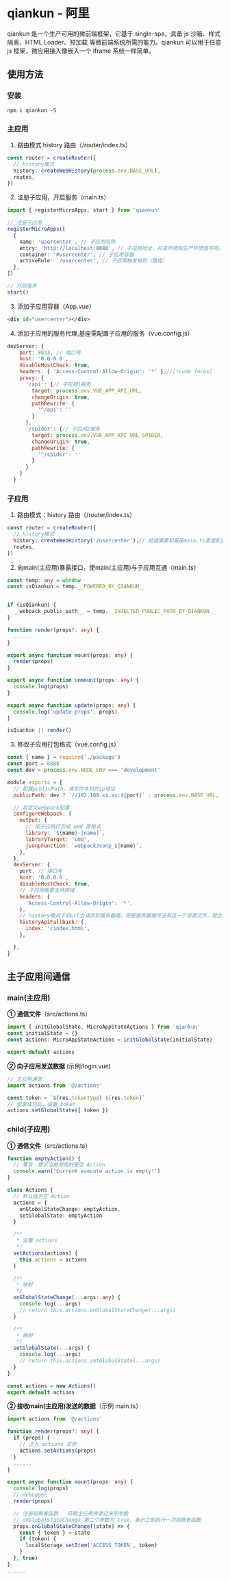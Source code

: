 # qiankun - 阿里
qiankun 是一个生产可用的微前端框架，它基于 single-spa，具备 js 沙箱、样式隔离、HTML Loader、预加载 等微前端系统所需的能力。qiankun 可以用于任意 js 框架，微应用接入像嵌入一个 iframe 系统一样简单。

## 使用方法
### 安装
```shell
npm i qiankun -S
```

### 主应用
1. 路由模式 history 路由（/router/index.ts）
```ts
const router = createRouter({
  // history模式
  history: createWebHistory(process.env.BASE_URL),
  routes,
})
```
2. 注册子应用，开启服务（main.ts）

```ts
import { registerMicroApps, start } from 'qiankun'

// 注册子应用
registerMicroApps([
  {
    name: 'usercenter', // 子应用名称
    entry: 'http://localhost:8088', // 子应用地址，开发环境和生产环境值不同，需动态配置
    container: '#usercenter', // 子应用容器
    activeRule: '/usercenter', // 子应用触发规则（路径）
  },
])

// 开启服务
start()
```
3. 添加子应用容器（App.vue）
```html
<div id="usercenter"></div>
```
4. 添加子应用的服务代理,基座需配置子应用的服务（vue.config.js）
```js
devServer: {
    port: 8033, // 端口号
    host: '0.0.0.0',
    disableHostCheck: true,
    headers: { 'Access-Control-Allow-Origin': '*' },//[!code focus]
    proxy: {
      '/api': {// 子应用1服务
        target: process.env.VUE_APP_API_URL,
        changeOrigin: true,
        pathRewrite: {
          '^/api': ''
        }
      },
      '/spider': {// 子应用2服务
        target: process.env.VUE_APP_API_URL_SPIDER,
        changeOrigin: true,
        pathRewrite: {
          '^/spider': ''
        }
      }
    }
  }
```
### 子应用
1. 路由模式：history 路由（/router/index.ts）
```ts
const router = createRouter({
  // history模式
  history: createWebHistory('/usercenter'),// 前缀需要和基座main.ts里面配置的激活路由一致
  routes,
})
```
2. 向main(主应用)暴露接口，使main(主应用)与子应用互通（main.ts）
```ts
const temp: any = window
const isQiankun = temp.__POWERED_BY_QIANKUN__


if (isQiankun) {
  __webpack_public_path__ = temp.__INJECTED_PUBLIC_PATH_BY_QIANKUN__
}

function render(props?: any) {
  ......
}

export async function mount(props: any) {
  render(props)
}

export async function unmount(props: any) {
  console.log(props)
}

export async function update(props: any) {
  console.log('update props', props)
}

isQiankun || render()
```

3. 修改子应用打包格式（vue.config.js）
```js
const { name } = require('./package')
const port = 8088
const dev = process.env.NODE_ENV === 'development'

module.exports = {
  // 配置publicPath，填写你本机的ip地址
  publicPath: dev ? `//192.168.xx.xx:${port}` : process.env.BASE_URL,

  // 自定义webpack配置
  configureWebpack: {
    output: {
      // 把子应用打包成 umd 库格式
      library: `${name}-[name]`,
      libraryTarget: 'umd',
      jsonpFunction: `webpackJsonp_${name}`,
    },
  },
  devServer: {
    port, // 端口号
    host: '0.0.0.0',
    disableHostCheck: true,
    // 子应用需要支持跨域
    headers: {
      'Access-Control-Allow-Origin': '*',
    },
    // history模式下的url会请求到服务器端，但是服务器端并没有这一个资源文件，就会返回404，所以需要配置这一项
    historyApiFallback: {
      index: '/index.html',
    },

  },
}
```

## 主子应用间通信

### main(主应用)
   
**① 通信文件**（src/actions.ts）
```ts
import { initGlobalState, MicroAppStateActions } from 'qiankun'
const initialState = {}
const actions: MicroAppStateActions = initGlobalState(initialState)

export default actions 
```
**② 向子应用发送数据** (示例/login.vue) 
```ts
// 主应用通信
import actions from '@/actions'

const token = `${res.tokenType} ${res.token}`
// 登录成功后，设置 token
actions.setGlobalState({ token })
```
### child(子应用)

 **① 通信文件**（src/actions.ts）
```ts
function emptyAction() {
  // 警告：提示当前使用的是空 Action
  console.warn('Current execute action is empty!')
}

class Actions {
  // 默认值为空 Action
  actions = {
    onGlobalStateChange: emptyAction,
    setGlobalState: emptyAction
  }

  /**
   * 设置 actions
   */
  setActions(actions) {
    this.actions = actions
  }

  /**
   * 映射
   */
  onGlobalStateChange(...args: any) {
    console.log(...args)
    // return this.actions.onGlobalStateChange(...args)
  }

  /**
   * 映射
   */
  setGlobalState(...args) {
    console.log(...args)
    // return this.actions.setGlobalState(...args)
  }
}

const actions = new Actions()
export default actions
```
**② 接收main(主应用)发送的数据**（示例 main.ts）
```ts
import actions from '@/actions'

function render(props?: any) {
  if (props) {
    // 注入 actions 实例
    actions.setActions(props)
  }
  ......
}

export async function mount(props: any) {
  console.log(props)
  // debugger
  render(props)

  // 注册观察者函数   获取主应用传递过来的参数
  // onGlobalStateChange 第二个参数为 true，表示立即执行一次观察者函数
  props.onGlobalStateChange((state) => {
    const { token } = state
    if (token) {
      localStorage.setItem('ACCESS_TOKEN', token)
    }
  }, true)
}
......
```

